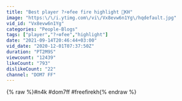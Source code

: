 ```yaml
---
title: "Best player ?⚡️⚙️fee fire highlight 💙KH"
image: "https:\/\/i.ytimg.com\/vi\/Vx8evw6n1Yg\/hqdefault.jpg"
vid_id: "Vx8evw6n1Yg"
categories: "People-Blogs"
tags: ["player","?⚡️⚙️fee","highlight"]
date: "2021-09-14T20:46:44+03:00"
vid_date: "2020-12-01T07:37:50Z"
duration: "PT2M9S"
viewcount: "12439"
likeCount: "793"
dislikeCount: "22"
channel: "DOM7 FF"
---
```

{% raw %}#n4k #dom7ff #freefirekh{% endraw %}
